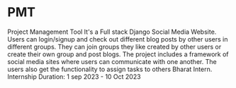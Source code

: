 # PMT
Project Management Tool
It's a Full stack Django Social Media Website. Users can login/signup and check out different blog posts by other users in different groups. They can join groups they like created by other users or create their own group and post blogs.
The project includes a framework of social media sites where users can communicate with one another. The users also get the functionality to assign tasks to others
Bharat Intern. Internship Duration: 1 sep 2023 - 10 Oct 2023
